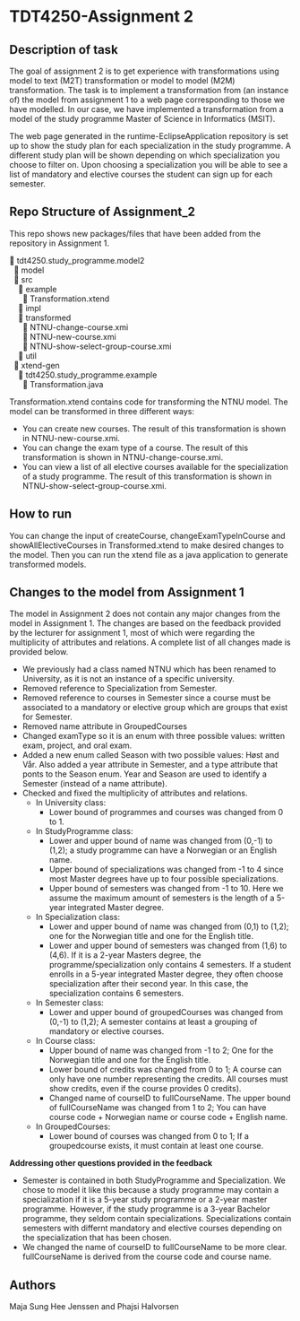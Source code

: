 # TDT4250-Assignment 2

## Description of task 
The goal of assignment 2 is to get experience with transformations using model to text (M2T) transformation or model to model (M2M) transformation. The task is to implement a transformation from (an instance of) the model from assignment 1 to a web page corresponding to those we have modelled. In our case, we have implemented a transformation from a model of the study programme Master of Science in Informatics (MSIT). 

The web page generated in the runtime-EclipseApplication repository is set up to show the study plan for each specialization in the study programme. A different study plan will be shown depending on which specialization you choose to filter on. Upon choosing a specialization you will be able to see a list of mandatory and elective courses the student can sign up for each semester.

## Repo Structure of Assignment_2
This repo shows new packages/files that have been added from the repository in Assignment 1. 

:file_folder: tdt4250.study_programme.model2  <br/>
&nbsp; :file_folder: model  <br/>
&nbsp; :file_folder: src  <br/>
&nbsp; &nbsp; :file_folder: example  <br/>
&nbsp; &nbsp; &nbsp;  :page_facing_up: Transformation.xtend  <br/>
&nbsp; &nbsp; :file_folder: impl  <br/>
&nbsp; &nbsp; :file_folder: transformed  <br/>
&nbsp; &nbsp; &nbsp;  :page_facing_up: NTNU-change-course.xmi  <br/>
&nbsp; &nbsp; &nbsp;  :page_facing_up: NTNU-new-course.xmi  <br/>
&nbsp; &nbsp; &nbsp;  :page_facing_up: NTNU-show-select-group-course.xmi  <br/>
&nbsp; &nbsp; :file_folder: util  <br/>
&nbsp; :file_folder: xtend-gen  <br/>
&nbsp; &nbsp; :file_folder: tdt4250.study_programme.example  <br/>
&nbsp; &nbsp; &nbsp;  :page_facing_up: Transformation.java  <br/>



Transformation.xtend contains code for transforming the NTNU model. The model can be transformed in three different ways:
- You can create new courses. The result of this transformation is shown in NTNU-new-course.xmi.
- You can change the exam type of a course. The result of this transformation is shown in NTNU-change-course.xmi.
- You can view a list of all elective courses available for the specialization of a study programme. The result of this transformation is shown in NTNU-show-select-group-course.xmi.

## How to run
You can change the input of createCourse, changeExamTypeInCourse and showAllElectiveCourses in Transformed.xtend to make desired changes to the model. Then you can run the xtend file as a java application to generate transformed models. 


## Changes to the model from Assignment 1
The model in Assignment 2 does not contain any major changes from the model in Assignment 1. The changes are based on the feedback provided by the lecturer for assignment 1, most of which were regarding the multiplicity of attributes and relations. A complete list of all changes made is provided below.

- We previously had a class named NTNU which has been renamed to University, as it is not an instance of a specific university.
- Removed reference to Specialization from Semester.
- Removed reference to courses in Semester since a course must be associated to a mandatory or elective group which are groups that exist for Semester.
- Removed name attribute in GroupedCourses
- Changed examType so it is an enum with three possible values: written exam, project, and oral exam.
- Added a new enum called Season with two possible values: Høst and Vår. Also added a year attribute in Semester, and a type attribute that ponts to the Season enum. Year and Season are used to identify a Semester (instead of a name attribute).
- Checked and fixed the multiplicity of attributes and relations.
    -  In University class:
        -   Lower bound of programmes and courses was changed from 0 to 1.
    -  In StudyProgramme class:
        -   Lower and upper bound of name was changed from (0,-1) to (1,2); a study programme can have a Norwegian or an English name.
        -   Upper bound of specializations was changed from -1 to 4 since most Master degrees have up to four possible specializations.
        -   Upper bound of semesters was changed from -1 to 10. Here we assume the maximum amount of semesters is the length of a 5-year integrated Master degree.
    -  In Specialization class:
        -   Lower and upper bound of name was changed from (0,1) to (1,2); one for the Norwegian title and one for the English title.
        -   Lower and upper bound of semesters was changed from (1,6) to (4,6). If it is a 2-year Masters degree, the programme/specialization only contains 4 semesters. If a student enrolls in a 5-year integrated Master degree, they often choose specialization after their second year. In this case, the specialization contains 6 semesters.
    -  In Semester class:
        -   Lower and upper bound of groupedCourses was changed from (0,-1) to (1,2); A semester contains at least a grouping of mandatory or elective courses.
    -  In Course class:
        -   Upper bound of name was changed from -1 to 2; One for the Norwegian title and one for the English title.
        -   Lower bound of credits was changed from 0 to 1; A course can only have one number representing the credits. All courses must show credits, even if the course provides 0 credits).
        -   Changed name of courseID to fullCourseName. The upper bound of fullCourseName was changed from 1 to 2; You can have course code + Norwegian name or course code + English name. 
    -  In GroupedCourses:
        -   Lower bound of courses was changed from 0 to 1; If a groupedcourse exists, it must contain at least one course.



**Addressing other questions provided in the feedback**
- Semester is contained in both StudyProgramme and Specialization. We chose to model it like this because a study programme may contain a specialization if it is a 5-year study programme or a 2-year master programme. However, if the study programme is a 3-year Bachelor programme, they seldom contain specializations. Specializations contain semesters with differnt mandatory and elective courses depending on the specialization that has been chosen.
- We changed the name of courseID to fullCourseName to be more clear. fullCourseName is derived from the course code and course name. 


## Authors
Maja Sung Hee Jenssen and Phajsi Halvorsen

